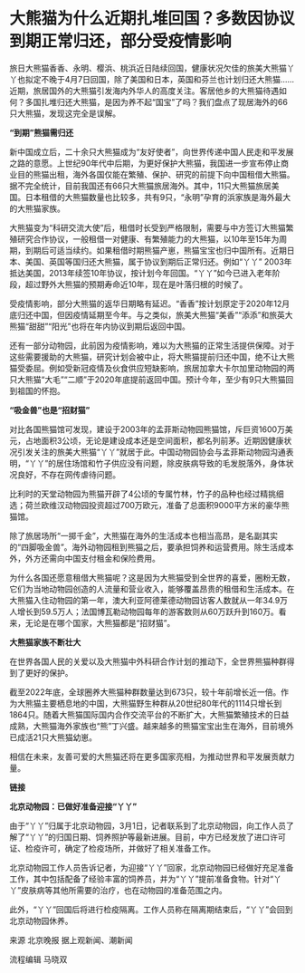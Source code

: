 # 大熊猫为什么近期扎堆回国？多数因协议到期正常归还，部分受疫情影响

旅日大熊猫香香、永明、樱浜、桃浜近日陆续回国，健康状况欠佳的旅美大熊猫丫丫也拟定不晚于4月7日回国，除了美国和日本，英国和芬兰也计划归还大熊猫……近期，旅居国外的大熊猫引发海内外华人的高度关注。客居他乡的大熊猫待遇如何？多国扎堆归还大熊猫，是因为养不起“国宝”了吗？我们盘点了现居海外的66只大熊猫，发现这完全是误解。

**“到期”熊猫需归还**

新中国成立后，二十余只大熊猫成为“友好使者”，向世界传递中国人民走和平发展之路的意愿。上世纪90年代中后期，为更好保护大熊猫，我国进一步宣布停止商业目的熊猫出租，海外各国仅能在繁殖、保护、研究的前提下向中国租借大熊猫。据不完全统计，目前我国还有66只大熊猫旅居海外。其中，11只大熊猫旅居美国。日本租借的大熊猫数量也比较多，共有9只，“永明”孕育的浜家族是海外最大的大熊猫家族。

大熊猫变为“科研交流大使”后，租借时长受到严格限制，需要与中方签订大熊猫繁殖研究合作协议，一般租借一对健康、有繁殖能力的大熊猫，以10年至15年为周期，到期后可适当续约。如果租借时期熊猫产崽，熊猫宝宝也归中国所有。近期日本、美国、英国等国归还大熊猫，属于协议到期后正常归还。例如“丫丫”
2003年抵达美国，2013年续签10年协议，按计划今年回国。“丫丫”如今已进入老年阶段，超过野外大熊猫的预期寿命近10年，现在是叶落归根的时候了。

受疫情影响，部分大熊猫的返华日期略有延迟。“香香”按计划原定于2020年12月底归还中国，但因疫情延期至今年。与之类似，旅美大熊猫“美香”“添添”和旅英大熊猫“甜甜”“阳光”也将在年内协议到期后返回中国。

还有一部分动物园，此前因为疫情影响，难以为大熊猫的正常生活提供保障。对于这些需要援助的大熊猫，研究计划会被中止，将大熊猫提前归还中国，绝不让大熊猫受委屈。例如受新冠疫情及伙食供应短缺影响，旅居加拿大卡尔加里动物园的两只大熊猫“大毛”“二顺”于2020年底提前返回中国。预计今年，至少有9只大熊猫回到祖国的怀抱。

**“吸金兽”也是“招财猫”**

对比各国熊猫馆可发现，建设于2003年的孟菲斯动物园熊猫馆，斥巨资1600万美元，占地面积3公顷，无论是建设成本还是空间面积，都名列前茅。近期因健康状况引发关注的旅美大熊猫“丫丫”就居于此。中国动物园协会与孟菲斯动物园沟通表明，“丫丫”的居住场馆和竹子供应没有问题，除皮肤病导致的毛发脱落外，身体状况良好，不存在网传虐待问题。

比利时的天堂动物园为熊猫开辟了4公顷的专属竹林，竹子的品种也经过精挑细选；荷兰欧维汉动物园投资超过700万欧元，准备了总面积9000平方米的豪华熊猫馆。

除了旅居场所“一掷千金”，大熊猫在海外的生活成本也相当高昂，是名副其实的“四脚吸金兽”。海外动物园租到熊猫之后，要承担饲养和运营费用。除生活成本外，外方还需向中国支付租金和保险费用。

为什么各国还愿意租借大熊猫呢？这是因为大熊猫受到全世界的喜爱，圈粉无数，它们为当地动物园创造的人流量和营业收入，能够覆盖昂贵的租借和生活成本。在大熊猫入住动物园的第一年，澳大利亚阿德莱德动物园访客人数就从一年34.9万人增长到59.5万人；法国博瓦勒动物园每年的游客数则从60万跃升到160万。看来，无论是在哪个国家，大熊猫都是“招财猫”。

**大熊猫家族不断壮大**

在世界各国人民的关爱以及大熊猫中外科研合作计划的推动下，全世界熊猫种群得到了更好的保护。

截至2022年底，全球圈养大熊猫种群数量达到673只，较十年前增长近一倍。作为大熊猫主要栖息地的中国，大熊猫野生种群从20世纪80年代的1114只增长到1864只。随着大熊猫国际国内合作交流平台的不断扩大，大熊猫繁殖技术的日益成熟，大熊猫海外家族也“熊”丁兴盛。越来越多的熊猫宝宝出生在海外，目前境外已成活21只大熊猫幼崽。

相信在未来，友善可爱的大熊猫还将在更多国家亮相，为推动世界和平发展贡献力量。

**链接**

**北京动物园：已做好准备迎接“丫丫”**

由于“丫丫”归属于北京动物园，3月1日，记者联系到了北京动物园，向工作人员了解了“丫丫”的归国日期、饲养照护等最新进展。目前，中方已经发放了进口许可证、检疫许可，确定了检疫场所，并做好了相关准备工作。

北京动物园工作人员告诉记者，为迎接“丫丫”回家，北京动物园已经做好充足准备工作，其中包括配备了经验丰富的饲养员，并为“丫丫”提前准备食物。针对“丫丫”皮肤病等其他所需要的治疗，也在动物园的准备范围之内。

此外，“丫丫”回国后将进行检疫隔离。工作人员称在隔离期结束后，“丫丫”会回到北京动物园休养。

来源 北京晚报 据上观新闻、潮新闻

流程编辑 马晓双

